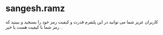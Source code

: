 # sangesh.ramz
کاربران عزیز شما می توانید در این پلتفرم قدرت و کیفیت رمز خود را بسنجید و ببینید که رمز شما با کیفیت هست یا خیر . 

